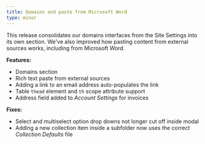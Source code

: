 ```yaml
---
title: Domains and paste from Microsoft Word
type: minor
---
```


This release consolidates our domains interfaces from the Site Settings into its own section. We've also improved how pasting content from external sources works, including from Microsoft Word.

**Features:**

* Domains section
* Rich text paste from external sources
* Adding a link to an email address auto-populates the link
* Table `thead` element and `th` scope attribute support
* Address field added to *Account Settings* for invoices

**Fixes:**

* Select and multiselect option drop downs not longer cut off inside modal
* Adding a new collection item inside a subfolder now uses the correct *Collection Defaults* file
